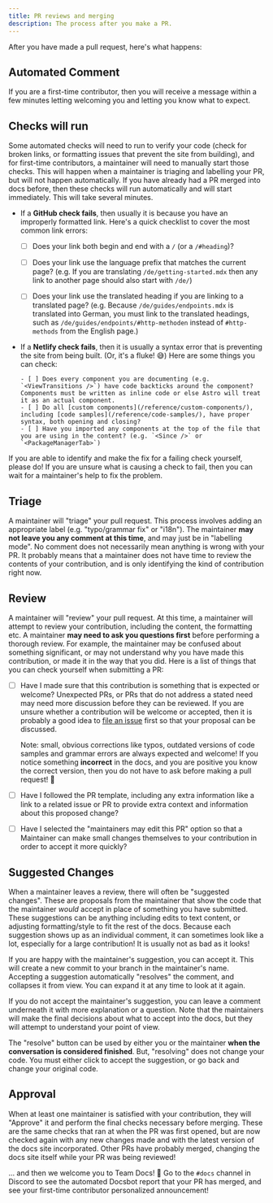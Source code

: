 ```yaml
---
title: PR reviews and merging
description: The process after you make a PR.
---
```


After you have made a pull request, here's what happens:

## Automated Comment 

If you are a first-time contributor, then you will receive a message within a few minutes letting welcoming you and letting you know what to expect.

## Checks will run

Some automated checks will need to run to verify your code (check for broken links, or formatting issues that prevent the site from building), and for first-time contributors, a maintainer will need to manually start those checks. This will happen when a maintainer is triaging and labelling your PR, but will not happen automatically. If you have already had a PR merged into docs before, then these checks will run automatically and will start immediately. This will take several minutes.

- If a **GitHub check fails**, then usually it is because you have an improperly formatted link. Here's a quick checklist to cover the most common link errors:

    - [ ] Does your link both begin and end with a `/` (or a `/#heading`)?
    - [ ] Does your link use the language prefix that matches the current page? (e.g. If you are translating `/de/getting-started.mdx` then any link to another page should also start with `/de/`)
    - [ ] Does your link use the translated heading if you are linking to a translated page? (e.g. Because `/de/guides/endpoints.mdx` is translated into German, you must link to the translated headings, such as `/de/guides/endpoints/#http-methoden` instead of `#http-methods` from the English page.)


- If a **Netlify check fails**, then it is usually a syntax error that is preventing the site from being built. (Or, it's a fluke! 😅) Here are some things you can check:

      - [ ] Does every component you are documenting (e.g. `<ViewTransitions />`) have code backticks around the component? Components must be written as inline code or else Astro will treat it as an actual component.
      - [ ] Do all [custom components](/reference/custom-components/), including [code samples](/reference/code-samples/), have proper syntax, both opening and closing? 
      - [ ] Have you imported any components at the top of the file that you are using in the content? (e.g. `<Since />` or `<PackageManagerTab>`)

If you are able to identify and make the fix for a failing check yourself, please do! If you are unsure what is causing a check to fail, then you can wait for a maintainer's help to fix the problem.

## Triage

A maintainer will "triage" your pull request. This process involves adding an appropriate label (e.g. "typo/grammar fix" or "i18n"). The maintainer **may not leave you any comment at this time**, and may just be in "labelling mode". No comment does not necessarily mean anything is wrong with your PR. It probably means that a maintainer does not have time to review the contents of your contribution, and is only identifying the kind of contribution right now.

## Review 

A maintainer will "review" your pull request. At this time, a maintainer will attempt to review your contribution, including the content, the formatting etc. A maintainer **may need to ask you questions first** before performing a thorough review. For example, the maintainer may be confused about something significant, or may not understand why you have made this contribution, or made it in the way that you did. Here is a list of things that you can check yourself when submitting a PR:

  - [ ] Have I made sure that this contribution is something that is expected or welcome? Unexpected PRs, or PRs that do not address a stated need may need more discussion before they can be reviewed.  If you are unsure whether a contribution will be welcome or accepted, then it is probably a good idea to [file an issue](/first-time/file-an-issue/) first so that your proposal can be discussed.
    
    Note: small, obvious corrections like typos, outdated versions of code samples and grammar errors are always expected and welcome! If you notice something **incorrect** in the docs, and you are positive you know the correct version, then you do not have to ask before making a pull request! 🙌
  - [ ] Have I followed the PR template, including any extra information like a link to a related issue or PR to provide extra context and information about this proposed change?
  - [ ] Have I selected the "maintainers may edit this PR" option so that a Maintainer can make small changes themselves to your contribution in order to accept it more quickly?

## Suggested Changes

When a maintainer leaves a review, there will often be "suggested changes". These are proposals from the maintainer that show the code that the maintainer *would* accept in place of something you have submitted. These suggestions can be anything including edits to text content, or adjusting formatting/style to fit the rest of the docs. Because each suggestion shows up as an individual comment, it can sometimes look like a lot, especially for a large contribution! It is usually not as bad as it looks!

If you are happy with the maintainer's suggestion, you can accept it. This will create a new commit to your branch in the maintainer's name. Accepting a suggestion automatically "resolves" the comment, and collapses it from view. You can expand it at any time to look at it again.

If you do not accept the maintainer's suggestion, you can leave a comment underneath it with more explanation or a question. Note that the maintainers will make the final decisions about what to accept into the docs, but they will attempt to understand your point of view.

The "resolve" button can be used by either you or the maintainer **when the conversation is considered finished**. But, "resolving" does not change your code. You must either click to accept the suggestion, or go back and change your original code.

## Approval

When at least one maintainer is satisfied with your contribution, they will "Approve" it and perform the final checks necessary before merging. These are the same checks that ran at when the PR was first opened, but are now checked again with any new changes made and with the latest version of the docs site incorporated. Other PRs have probably merged, changing the docs site itself while your PR was being reviewed!

... and then we welcome you to Team Docs! 🥳 Go to the `#docs` channel in Discord to see the automated Docsbot report that your PR has merged, and see your first-time contributor personalized announcement!